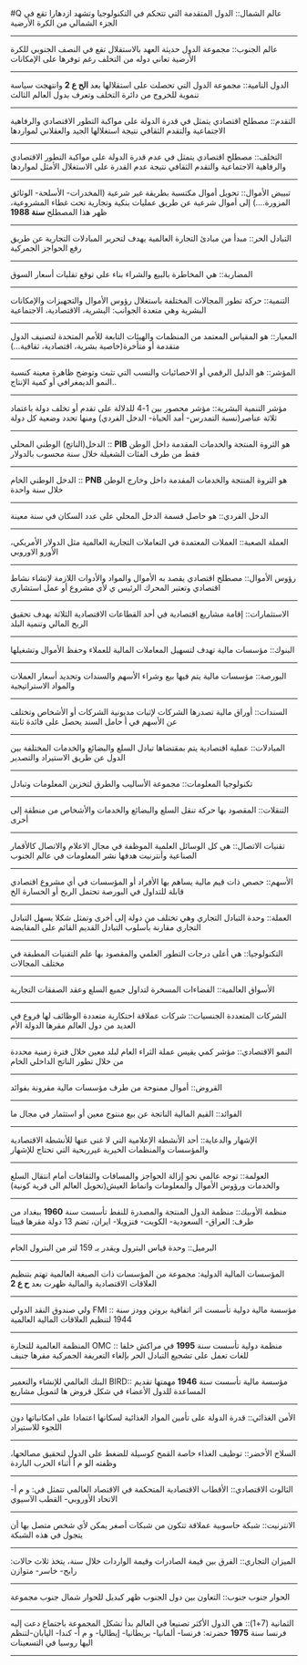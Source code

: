 #Q
عالم الشمال:: الدول المتقدمة التي تتحكم في التكنولوجيا وتشهد ازدهارا تقع في الجزء الشمالي من الكرة الأرضية 
***
عالم الجنوب:: مجموعة الدول حديثة العهد بالاستقلال تقع في النصف الجنوبي للكرة الأرضية تعاني دوله من التخلف رغم توفرها على الإمكانات 
***
الدول النامية:: مجموعة الدول التي تحصلت على استقلالها بعد **الح ع 2** وانتهجت سياسة تنموية للخروج من دائرة التخلف وتعرف بدول العالم الثالث 
***
التقدم:: مصطلح اقتصادي يتمثل في قدرة الدولة على مواكبة التطور الاقتصادي والرفاهية الاجتماعية والتقدم الثقافي نتيجة استغلالها الجيد والعقلاني لمواردها 
***
التخلف:: مصطلح اقتصادي يتمثل في عدم قدرة الدولة على مواكبة التطور الاقتصادي والرفاهية الاجتماعية والتقدم الثقافي نتيجة عدم القدرة على الاستغلال الأمثل لمواردها 
***
تبييض الأموال:: تحويل أموال مكتسبة بطريقة غير شرعية (المخدرات- الأسلحة- الوثائق المزورة....) إلى أموال شرعية عن طريق عمليات بنكية وتجارية تحت غطاء المشروعية، ظهر هذا المصطلح **سنة 1988** 
***
التبادل الحر:: مبدأ من مبادئ التجارة العالمية يهدف لتحرير المبادلات التجارية عن طريق رفع الحواجز الجمركية  
***
المضاربة:: هي المخاطرة بالبيع والشراء بناء على توقع تقلبات أسعار السوق
***
التنمية:: حركة تطور المجالات المختلفة باستغلال رؤوس الأموال والتجهيزات والإمكانات البشرية وهي متعدة الجوانب: البشرية، الاقتصادية، الاجتماعية 
***
المعيار:: هو المقياس المعتمد من المنظمات والهيئات التابعة للأمم المتحدة لتصنيف الدول متقدمة أو متأخرة(خاصية بشرية، اقتصادية، ثقافية...)  
***
المؤشر:: هو الدليل الرقمي أو الاحصائيات والنسب التي تثبت وتوضح ظاهرة معينة كنسبة النمو الديمغرافي أو كمية الإنتاج..
***
مؤشر التنمية البشرية:: مؤشر محصور بين 1-4 للدلالة على تقدم أو تخلف دولة باعتماد ثلاثة عناصر(نسبة التمدرس- أمد الحياة- الدخل الفردي) ومنها تحدد وضعية كل دولة 
***
الدخل(الناتج) الوطني المحلي :: **PIB** هو الثروة المنتجة والخدمات المقدمة داخل الوطن فقط من طرف الفئات الشغيلة خلال سنة محسوب بالدولار
***
الدخل الوطني الخام :: **PNB** هو الثروة المنتجة والخدمات المقدمة داخل وخارج الوطن خلال سنة واحدة
***
الدخل الفردي:: هو حاصل قسمة الدخل المحلي على عدد السكان في سنة معينة
***
العملة الصعبة:: العملات المعتمدة في التعاملات التجارية العالمية مثل الدولار الأمريكي، الأورو الاوروبي
***
رؤوس الأموال:: مصطلح اقتصادي يقصد به الأموال والمواد والأدوات اللازمة لإنشاء نشاط اقتصادي وتعتبر المحرك الرئيس ي لأي مشروع أو عمل استشاري  
***
الاستثمارات:: إقامة مشاريع اقتصادية في أحد القطاعات الاقتصادية الثلاثة بهدف تحقيق الربح المالي وتنمية البلد 
***
البنوك:: مؤسسات مالية تهدف لتسهيل المعاملات المالية للعملاء وحفظ الأموال وتشغيلها 
***
البورصة:: مؤسسات مالية يتم فيها بيع وشراء الأسهم والسندات وتحديد أسعار العملات والمواد الاستراتيجية 
***
السندات:: أوراق مالية تصدرها الشركات لإثبات مديونية الشركات أو الأشخاص وتختلف عن الأسهم في أ حامل السند يحصل على فائدة ثابتة  
***
المبادلات:: عملية اقتصادية يتم بمقتضاها تبادل السلع والبضائع 
والخدمات المختلفة بين الدول عن طريق الاستيراد والتصدير 
***
تكنولوجيا المعلومات:: مجموعة الأساليب والطرق لتخزين المعلومات وتبادل 
***
التنقلات:: المقصود بها حركة تنقل السلع والبضائع والخدمات والأشخاص من منطقة إلى أخرى 
***
تقنيات الاتصال:: هي كل الوسائل العلمية الموظفة في مجال الاعلام والاتصال كالأقمار الصناعية وأنترنيت هدفها نشر المعلومات في عالم الجنوب
***
الأسهم:: حصص ذات قيم مالية يساهم بها الأفراد أو المؤسسات في أي مشروع اقتصادي قابلة للتداول في البورصة تحتمل الربح أو الخسارة الخ 
***
العملة:: وحدة التبادل التجاري وهي تختلف من دولة إلى أخرى وتمثل شكلا يسهل التبادل التجاري مقارنة بأسلوب التبادل القديم القائم على المقايضة 
***
التكنولوجيا:: هي أعلى درجات التطور العلمي والمقصود بها علم التقنيات المطبقة في مختلف المجالات 
***
الأسواق العالمية:: الفضاءات المسخرة لتداول جميع السلع وعقد الصفقات التجارية 
***
الشركات المتعددة الجنسيات:: شركات عملاقة احتكارية متعددة الوظائف لها فروع في العديد من دول العالم مقرها الدولة الأم
***
النمو الاقتصادي:: مؤشر كمي يقيس عملة الثراء العام لبلد معين خلال فترة زمنية محددة من خلال تطور الناتج الداخلي الخام 
***
القروض:: أموال ممنوحة من طرف مؤسسات مالية مقرونة بفوائد
***
الفوائد:: القيم المالية الناتجة عن بيع منتوج معين أو استثمار في مجال ما 
***
الإشهار والدعاية:: أحد الأنشطة الإعلامية التي لا غنى عنها للأنشطة الاقتصادية والمؤسسات والمنظمات الخيرية غيرربحية التي تحتاج للإشهار
***
العولمة:: توجه عالمي نحو إزالة الحواجز والمسافات والثقافات أمام انتقال السلع والخدمات ورؤوس الأموال والمعلومات وانماط العيش(تحويل العالم الى قرية كونية)
***
منظمة الأوبيك:: منظمة الدول المنتجة والمصدرة للنفط تأسست سنة **1960** ببغداد من طرف: العراق- السعودية- الكويت- فنزويلا- ايران، تضم 13 دولة مقرها فيينا 
***
البرميل:: وحدة قياس البترول ويقدر بـ 159 لتر من البترول الخام 
***
المؤسسات المالية الدولية: مجموعة من المؤسسات ذات الصبغة العالمية تهتم بتنظيم العلاقات الاقتصادية والمالية ظهرت بعد **ح ع 2**
***
ولي صندوق النقد الدولي FMI :: مؤسسة مالية دولية تأسست اثر اتفاقية بروتن وودز سنة 1944 لتنظيم العلاقات المالية العالمية 
***
المنظمة العالمية للتجارة OMC :: منظمة دولية تأسست سنة **1995** في مراكش خلفا للغات تعمل على تشجيع التبادل الحر بإلغاء التعريفة الجمركية مقرها جنيف 
***
البنك العالمي للإنشاء والتعمير BIRD:: مؤسسة مالية تأسست سنة **1946** مهمتها تقديم المساعدة للدول الأعضاء في شكل قروض ها لتمويل مشاريع
***
الأمن الغذائي:: قدرة الدولة على تأمين المواد الغذائية لسكانها اعتمادا على امكانياتها دون اللجوء للاستيراد 
***
السلاح الأخضر:: توظيف الغذاء خاصة القمح كوسيلة للضغط على الدول لتحقيق مصالحها، وظفته الو م أ أثناء الحرب الباردة 
***
الثالوث الاقتصادي:: الأقطاب الاقتصادية المتحكمة في الاقتصاد العالمي تتمثل في: و م أ- الاتحاد الأوروبي- القطب الآسيوي 
***
الانترنيت:: شبكة حاسوبية عملاقة تتكون من شبكات أصغر يمكن لأي شخص متصل بها أن يتجول في هذه الشبكة 
***
الميزان التجاري:: الفرق بين قيمة الصادرات وقيمة الواردات خلال سنة، يتخذ ثلاث حالات: رابح- خاسر- متوازن 
***
الحوار جنوب جنوب:: التعاون بين دول الجنوب ظهر كبديل للحوار شمال جنوب مجموعة  
***
الثمانية (7+1):: هي الدول الأكثر تصنيعا في العالم بدأ تشكل المجموعة باجتماع دعت إليه فرنسا سنة **1975** حضرته: فرنسا- ألمانيا- بريطانيا- إيطاليا- و م أ- كندا- اليابان-لتنظم اليها روسيا في التسعينات
***
